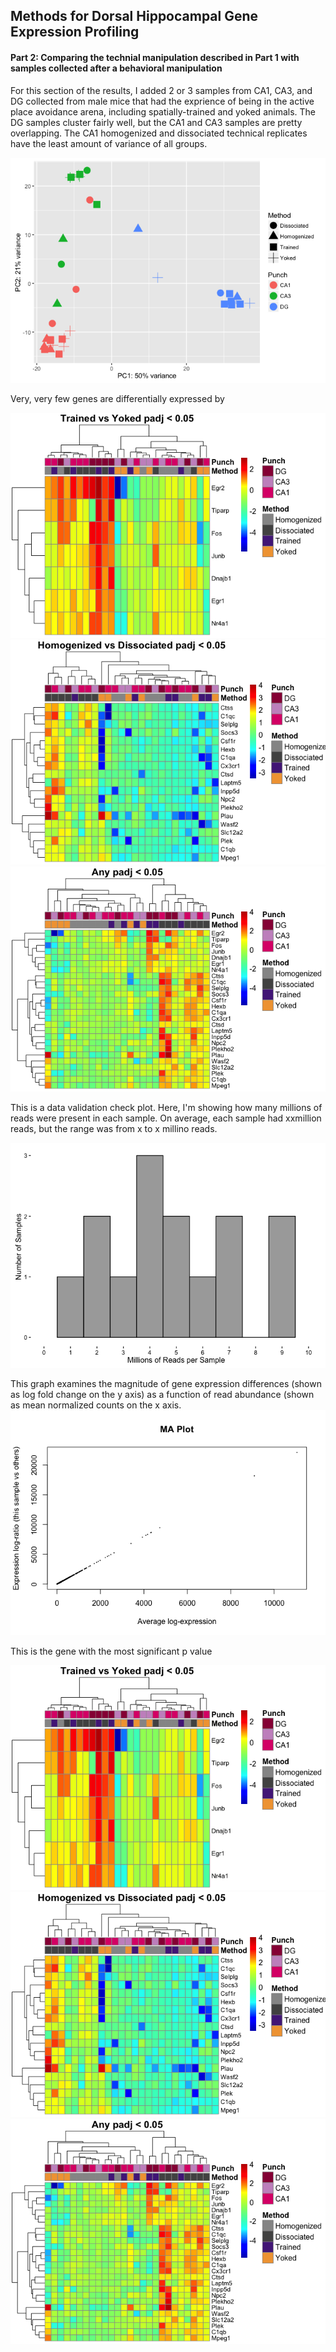 Methods for Dorsal Hippocampal Gene Expression Profiling
--------------------------------------------------------

#### Part 2: Comparing the technial manipulation described in Part 1 with samples collected after a behavioral manipulation

For this section of the results, I added 2 or 3 samples from CA1, CA3, and DG collected from male mice that had the exprience of being in the active place avoidance arena, including spatially-trained and yoked animals. The DG samples cluster fairly well, but the CA1 and CA3 samples are pretty overlapping. The CA1 homogenized and dissociated technical replicates have the least amount of variance of all groups.

![](../figures/allregions_allgroups/PCA-2.png)


Very, very few genes are differentially expressed by 

![](../figures/allregions_allgroups/Heatmap100DEgenes-1.png)
![](../figures/allregions_allgroups/Heatmap100DEgenes-2.png)
![](../figures/allregions_allgroups/Heatmap100DEgenes-3.png)


This is a data validation check plot. Here, I'm showing how many millions of reads were present in each sample. On average, each sample had xxmillion reads, but the range was from x to x millino reads.

![](../figures/allregions_allgroups/readcounts-1.png)

This graph examines the magnitude of gene expression differences (shown as log fold change on the y axis) as a function of read abundance (shown as mean normalized counts on the x axis.
![](../figures/allregions_allgroups/MAplot-1.png)

This is the gene with the most significant p value 

![](../figures/allregions_allgroups/Heatmap100DEgenes-1.png)
![](../figures/allregions_allgroups/Heatmap100DEgenes-2.png)
![](../figures/allregions_allgroups/Heatmap100DEgenes-3.png)

